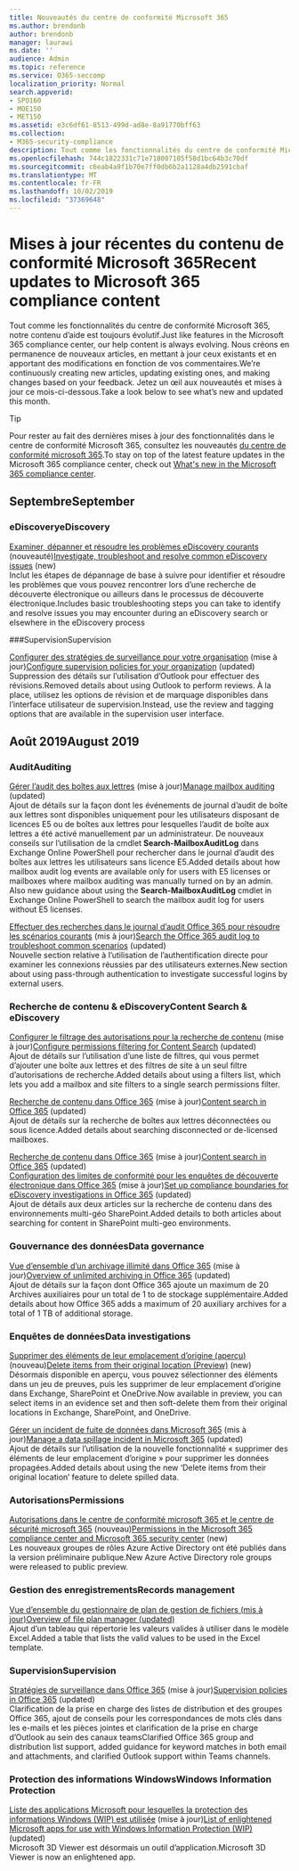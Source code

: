 ```yaml
---
title: Nouveautés du centre de conformité Microsoft 365
ms.author: brendonb
author: brendonb
manager: laurawi
ms.date: ''
audience: Admin
ms.topic: reference
ms.service: O365-seccomp
localization_priority: Normal
search.appverid:
- SPO160
- MOE150
- MET150
ms.assetid: e3c6df61-8513-499d-ad8e-8a91770bff63
ms.collection:
- M365-security-compliance
description: Tout comme les fonctionnalités du centre de conformité Microsoft 365, notre contenu d’aide est toujours évolutif. Nous créons en permanence de nouveaux articles, en mettant à jour ceux existants et en apportant des modifications en fonction de vos commentaires. Découvrez les nouveautés et mises à jour ce mois-ci.
ms.openlocfilehash: 744c1822331c71e718007105f58d1bc64b3c70df
ms.sourcegitcommit: c6eab4a9f1b70e7ff0db6b2a1128a4db2591cbaf
ms.translationtype: MT
ms.contentlocale: fr-FR
ms.lasthandoff: 10/02/2019
ms.locfileid: "37369648"
---
```

# <a name="recent-updates-to-microsoft-365-compliance-content"></a><span data-ttu-id="2ea99-105">Mises à jour récentes du contenu de conformité Microsoft 365</span><span class="sxs-lookup"><span data-stu-id="2ea99-105">Recent updates to Microsoft 365 compliance content</span></span>

<span data-ttu-id="2ea99-106">Tout comme les fonctionnalités du centre de conformité Microsoft 365, notre contenu d’aide est toujours évolutif.</span><span class="sxs-lookup"><span data-stu-id="2ea99-106">Just like features in the Microsoft 365 compliance center, our help content is always evolving.</span></span> <span data-ttu-id="2ea99-107">Nous créons en permanence de nouveaux articles, en mettant à jour ceux existants et en apportant des modifications en fonction de vos commentaires.</span><span class="sxs-lookup"><span data-stu-id="2ea99-107">We’re continuously creating new articles, updating existing ones, and making changes based on your feedback.</span></span> <span data-ttu-id="2ea99-108">Jetez un œil aux nouveautés et mises à jour ce mois-ci-dessous.</span><span class="sxs-lookup"><span data-stu-id="2ea99-108">Take a look below to see what’s new and updated this month.</span></span>

> [!TIP]
> <span data-ttu-id="2ea99-109">Pour rester au fait des dernières mises à jour des fonctionnalités dans le centre de conformité Microsoft 365, consultez les nouveautés [du centre de conformité microsoft 365](whats-new.md).</span><span class="sxs-lookup"><span data-stu-id="2ea99-109">To stay on top of the latest feature updates in the Microsoft 365 compliance center, check out [What's new in the Microsoft 365 compliance center](whats-new.md).</span></span>

## <a name="september"></a><span data-ttu-id="2ea99-110">Septembre</span><span class="sxs-lookup"><span data-stu-id="2ea99-110">September</span></span>

### <a name="ediscovery"></a><span data-ttu-id="2ea99-111">eDiscovery</span><span class="sxs-lookup"><span data-stu-id="2ea99-111">eDiscovery</span></span>

<span data-ttu-id="2ea99-112">[Examiner, dépanner et résoudre les problèmes eDiscovery courants](ediscovery-troubleshooting-common-issues.md) (nouveauté)</span><span class="sxs-lookup"><span data-stu-id="2ea99-112">[Investigate, troubleshoot and resolve common eDiscovery issues](ediscovery-troubleshooting-common-issues.md) (new)</span></span><br> <span data-ttu-id="2ea99-113">Inclut les étapes de dépannage de base à suivre pour identifier et résoudre les problèmes que vous pouvez rencontrer lors d’une recherche de découverte électronique ou ailleurs dans le processus de découverte électronique.</span><span class="sxs-lookup"><span data-stu-id="2ea99-113">Includes basic troubleshooting steps you can take to identify and resolve issues you may encounter during an eDiscovery search or elsewhere in the eDiscovery process</span></span>

###<a name="supervision"></a><span data-ttu-id="2ea99-114">Supervision</span><span class="sxs-lookup"><span data-stu-id="2ea99-114">Supervision</span></span>

<span data-ttu-id="2ea99-115">[Configurer des stratégies de surveillance pour votre organisation](configure-supervision-policies.md) (mise à jour)</span><span class="sxs-lookup"><span data-stu-id="2ea99-115">[Configure supervision policies for your organization](configure-supervision-policies.md) (updated)</span></span><br><span data-ttu-id="2ea99-116">Suppression des détails sur l’utilisation d’Outlook pour effectuer des révisions.</span><span class="sxs-lookup"><span data-stu-id="2ea99-116">Removed details about using Outlook to perform reviews.</span></span> <span data-ttu-id="2ea99-117">À la place, utilisez les options de révision et de marquage disponibles dans l’interface utilisateur de supervision.</span><span class="sxs-lookup"><span data-stu-id="2ea99-117">Instead, use the review and tagging options that are available in the supervision user interface.</span></span>

## <a name="august-2019"></a><span data-ttu-id="2ea99-118">Août 2019</span><span class="sxs-lookup"><span data-stu-id="2ea99-118">August 2019</span></span>

### <a name="auditing"></a><span data-ttu-id="2ea99-119">Audit</span><span class="sxs-lookup"><span data-stu-id="2ea99-119">Auditing</span></span>

<span data-ttu-id="2ea99-120">[Gérer l’audit des boîtes aux lettres](enable-mailbox-auditing.md#more-information) (mise à jour)</span><span class="sxs-lookup"><span data-stu-id="2ea99-120">[Manage mailbox auditing](enable-mailbox-auditing.md#more-information) (updated)</span></span><br><span data-ttu-id="2ea99-121">Ajout de détails sur la façon dont les événements de journal d’audit de boîte aux lettres sont disponibles uniquement pour les utilisateurs disposant de licences E5 ou de boîtes aux lettres pour lesquelles l’audit de boîte aux lettres a été activé manuellement par un administrateur. De nouveaux conseils sur l’utilisation de la cmdlet **Search-MailboxAuditLog** dans Exchange Online PowerShell pour rechercher dans le journal d’audit des boîtes aux lettres les utilisateurs sans licence E5.</span><span class="sxs-lookup"><span data-stu-id="2ea99-121">Added details about how mailbox audit log events are available only for users with E5 licenses or mailboxes where mailbox auditing was manually turned on by an admin. Also new guidance about using the **Search-MailboxAuditLog** cmdlet in Exchange Online PowerShell to search the mailbox audit log for users without E5 licenses.</span></span>

<span data-ttu-id="2ea99-122">[Effectuer des recherches dans le journal d’audit Office 365 pour résoudre les scénarios courants](auditing-troubleshooting-scenarios.md#investigate-why-there-was-a-successful-login-by-a-user-outside-your-organization) (mis à jour)</span><span class="sxs-lookup"><span data-stu-id="2ea99-122">[Search the Office 365 audit log to troubleshoot common scenarios](auditing-troubleshooting-scenarios.md#investigate-why-there-was-a-successful-login-by-a-user-outside-your-organization) (updated)</span></span><br><span data-ttu-id="2ea99-123">Nouvelle section relative à l’utilisation de l’authentification directe pour examiner les connexions réussies par des utilisateurs externes.</span><span class="sxs-lookup"><span data-stu-id="2ea99-123">New section about using pass-through authentication to investigate successful logins by external users.</span></span>

### <a name="content-search--ediscovery"></a><span data-ttu-id="2ea99-124">Recherche de contenu & eDiscovery</span><span class="sxs-lookup"><span data-stu-id="2ea99-124">Content Search & eDiscovery</span></span>

<span data-ttu-id="2ea99-125">[Configurer le filtrage des autorisations pour la recherche de contenu](permissions-filtering-for-content-search.md#using-a-filters-list-to-combine-filter-types) (mise à jour)</span><span class="sxs-lookup"><span data-stu-id="2ea99-125">[Configure permissions filtering for Content Search](permissions-filtering-for-content-search.md#using-a-filters-list-to-combine-filter-types) (updated)</span></span><br><span data-ttu-id="2ea99-126">Ajout de détails sur l’utilisation d’une liste de filtres, qui vous permet d’ajouter une boîte aux lettres et des filtres de site à un seul filtre d’autorisations de recherche.</span><span class="sxs-lookup"><span data-stu-id="2ea99-126">Added details about using a filters list, which lets you add a mailbox and site filters to a single search permissions filter.</span></span>

<span data-ttu-id="2ea99-127">[Recherche de contenu dans Office 365](content-search.md#searching-disconnected-or-de-licensed-mailboxes) (mise à jour)</span><span class="sxs-lookup"><span data-stu-id="2ea99-127">[Content search in Office 365](content-search.md#searching-disconnected-or-de-licensed-mailboxes) (updated)</span></span><br><span data-ttu-id="2ea99-128">Ajout de détails sur la recherche de boîtes aux lettres déconnectées ou sous licence.</span><span class="sxs-lookup"><span data-stu-id="2ea99-128">Added details about searching disconnected or de-licensed mailboxes.</span></span>

<span data-ttu-id="2ea99-129">[Recherche de contenu dans Office 365](content-search.md#searching-for-content-in-a-sharepoint-multi-geo-environment) (mise à jour)</span><span class="sxs-lookup"><span data-stu-id="2ea99-129">[Content search in Office 365](content-search.md#searching-for-content-in-a-sharepoint-multi-geo-environment) (updated)</span></span><br>
<span data-ttu-id="2ea99-130">[Configuration des limites de conformité pour les enquêtes de découverte électronique dans Office 365](set-up-compliance-boundaries.md#searching-and-exporting-content-in-multi-geo-environments) (mise à jour)</span><span class="sxs-lookup"><span data-stu-id="2ea99-130">[Set up compliance boundaries for eDiscovery investigations in Office 365](set-up-compliance-boundaries.md#searching-and-exporting-content-in-multi-geo-environments) (updated)</span></span><br><span data-ttu-id="2ea99-131">Ajout de détails aux deux articles sur la recherche de contenu dans des environnements multi-géo SharePoint.</span><span class="sxs-lookup"><span data-stu-id="2ea99-131">Added details to both articles about searching for content in SharePoint multi-geo environments.</span></span>

### <a name="data-governance"></a><span data-ttu-id="2ea99-132">Gouvernance des données</span><span class="sxs-lookup"><span data-stu-id="2ea99-132">Data governance</span></span>

<span data-ttu-id="2ea99-133">[Vue d’ensemble d’un archivage illimité dans Office 365](unlimited-archiving.md#how-auto-expanding-archiving-works) (mise à jour)</span><span class="sxs-lookup"><span data-stu-id="2ea99-133">[Overview of unlimited archiving in Office 365](unlimited-archiving.md#how-auto-expanding-archiving-works) (updated)</span></span><br><span data-ttu-id="2ea99-134">Ajout de détails sur la façon dont Office 365 ajoute un maximum de 20 Archives auxiliaires pour un total de 1 to de stockage supplémentaire.</span><span class="sxs-lookup"><span data-stu-id="2ea99-134">Added details about how Office 365 adds a maximum of 20 auxiliary archives for a total of 1 TB of additional storage.</span></span>

### <a name="data-investigations"></a><span data-ttu-id="2ea99-135">Enquêtes de données</span><span class="sxs-lookup"><span data-stu-id="2ea99-135">Data investigations</span></span>

<span data-ttu-id="2ea99-136">[Supprimer des éléments de leur emplacement d’origine (aperçu)](delete-items-from-original-locations.md) (nouveau)</span><span class="sxs-lookup"><span data-stu-id="2ea99-136">[Delete items from their original location (Preview)](delete-items-from-original-locations.md) (new)</span></span><br><span data-ttu-id="2ea99-137">Désormais disponible en aperçu, vous pouvez sélectionner des éléments dans un jeu de preuves, puis les supprimer de leur emplacement d’origine dans Exchange, SharePoint et OneDrive.</span><span class="sxs-lookup"><span data-stu-id="2ea99-137">Now available in preview, you can select items in an evidence set and then soft-delete them from their original locations in Exchange, SharePoint, and OneDrive.</span></span>

<span data-ttu-id="2ea99-138">[Gérer un incident de fuite de données dans Microsoft 365](manage-data-spillage-incidents.md#step-4-delete-the-spilled-data) (mis à jour)</span><span class="sxs-lookup"><span data-stu-id="2ea99-138">[Manage a data spillage incident in Microsoft 365](manage-data-spillage-incidents.md#step-4-delete-the-spilled-data) (updated)</span></span><br><span data-ttu-id="2ea99-139">Ajout de détails sur l’utilisation de la nouvelle fonctionnalité « supprimer des éléments de leur emplacement d’origine » pour supprimer les données propagées.</span><span class="sxs-lookup"><span data-stu-id="2ea99-139">Added details about using the new ‘Delete items from their original location’ feature to delete spilled data.</span></span>

### <a name="permissions"></a><span data-ttu-id="2ea99-140">Autorisations</span><span class="sxs-lookup"><span data-stu-id="2ea99-140">Permissions</span></span>

<span data-ttu-id="2ea99-141">[Autorisations dans le centre de conformité microsoft 365 et le centre de sécurité microsoft 365](../security/office-365-security/permissions-microsoft-365-compliance-security.md) (nouveau)</span><span class="sxs-lookup"><span data-stu-id="2ea99-141">[Permissions in the Microsoft 365 compliance center and Microsoft 365 security center](../security/office-365-security/permissions-microsoft-365-compliance-security.md) (new)</span></span><br><span data-ttu-id="2ea99-142">Les nouveaux groupes de rôles Azure Active Directory ont été publiés dans la version préliminaire publique.</span><span class="sxs-lookup"><span data-stu-id="2ea99-142">New Azure Active Directory role groups were released to public preview.</span></span>

### <a name="records-management"></a><span data-ttu-id="2ea99-143">Gestion des enregistrements</span><span class="sxs-lookup"><span data-stu-id="2ea99-143">Records management</span></span>

[<span data-ttu-id="2ea99-144">Vue d’ensemble du gestionnaire de plan de gestion de fichiers (mis à jour)</span><span class="sxs-lookup"><span data-stu-id="2ea99-144">Overview of file plan manager (updated)</span></span>](file-plan-manager.md#export-all-existing-retention-labels-to-analyze-andor-perform-offline-reviews)<br><span data-ttu-id="2ea99-145">Ajout d’un tableau qui répertorie les valeurs valides à utiliser dans le modèle Excel.</span><span class="sxs-lookup"><span data-stu-id="2ea99-145">Added a table that lists the valid values to be used in the Excel template.</span></span>

### <a name="supervision"></a><span data-ttu-id="2ea99-146">Supervision</span><span class="sxs-lookup"><span data-stu-id="2ea99-146">Supervision</span></span>

<span data-ttu-id="2ea99-147">[Stratégies de surveillance dans Office 365](supervision-policies.md) (mise à jour)</span><span class="sxs-lookup"><span data-stu-id="2ea99-147">[Supervision policies in Office 365](supervision-policies.md) (updated)</span></span><br><span data-ttu-id="2ea99-148">Clarification de la prise en charge des listes de distribution et des groupes Office 365, ajout de conseils pour les correspondances de mots clés dans les e-mails et les pièces jointes et clarification de la prise en charge d’Outlook au sein des canaux teams</span><span class="sxs-lookup"><span data-stu-id="2ea99-148">Clarified Office 365 group and distribution list support, added guidance for keyword matches in both email and attachments, and clarified Outlook support within Teams channels.</span></span>

### <a name="windows-information-protection"></a><span data-ttu-id="2ea99-149">Protection des informations Windows</span><span class="sxs-lookup"><span data-stu-id="2ea99-149">Windows Information Protection</span></span>

<span data-ttu-id="2ea99-150">[Liste des applications Microsoft pour lesquelles la protection des informations Windows (WIP) est utilisée](https://docs.microsoft.com/windows/security/information-protection/windows-information-protection/enlightened-microsoft-apps-and-wip) (mise à jour)</span><span class="sxs-lookup"><span data-stu-id="2ea99-150">[List of enlightened Microsoft apps for use with Windows Information Protection (WIP)](https://docs.microsoft.com/windows/security/information-protection/windows-information-protection/enlightened-microsoft-apps-and-wip) (updated)</span></span> <br><span data-ttu-id="2ea99-151">Microsoft 3D Viewer est désormais un outil d’application.</span><span class="sxs-lookup"><span data-stu-id="2ea99-151">Microsoft 3D Viewer is now an enlightened app.</span></span>
